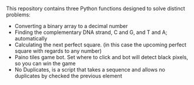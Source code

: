 This repository contains three Python functions designed to solve distinct problems:

* Converting a binary array to a decimal number
* Finding the complementary DNA strand, C and G, and T and A; automatically 
* Calculating the next perfect square. (in this case the upcoming perfect square with regards to any number)
* Paino tiles game bot. Set where to click and bot will detect black pixels, so you can win the game
* No Duplicates, is a script that takes a sequence and allows no duplicates by checked the previous element 


